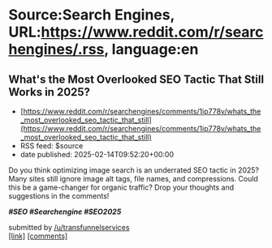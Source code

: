 # Source:Search Engines, URL:https://www.reddit.com/r/searchengines/.rss, language:en

## What's the Most Overlooked SEO Tactic That Still Works in 2025?
 - [https://www.reddit.com/r/searchengines/comments/1ip778v/whats_the_most_overlooked_seo_tactic_that_still](https://www.reddit.com/r/searchengines/comments/1ip778v/whats_the_most_overlooked_seo_tactic_that_still)
 - RSS feed: $source
 - date published: 2025-02-14T09:52:20+00:00

<!-- SC_OFF --><div class="md"><p>Do you think optimizing image search is an underrated SEO tactic in 2025? Many sites still ignore image alt tags, file names, and compressions. Could this be a game-changer for organic traffic? Drop your thoughts and suggestions in the comments!</p> <p><strong><em>#SEO #Searchengine #SEO2025</em></strong></p> </div><!-- SC_ON --> &#32; submitted by &#32; <a href="https://www.reddit.com/user/transfunnelservices"> /u/transfunnelservices </a> <br/> <span><a href="https://www.reddit.com/r/searchengines/comments/1ip778v/whats_the_most_overlooked_seo_tactic_that_still/">[link]</a></span> &#32; <span><a href="https://www.reddit.com/r/searchengines/comments/1ip778v/whats_the_most_overlooked_seo_tactic_that_still/">[comments]</a></span>

